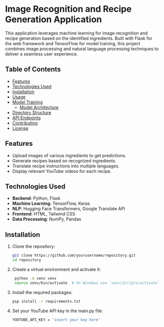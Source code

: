 # Image Recognition and Recipe Generation Application

This application leverages machine learning for image recognition and recipe generation based on the identified ingredients. Built with Flask for the web framework and TensorFlow for model training, this project combines image processing and natural language processing techniques to deliver a seamless user experience.

## Table of Contents

- [Features](#features)
- [Technologies Used](#technologies-used)
- [Installation](#installation)
- [Usage](#usage)
- [Model Training](#model-training)
  - [Model Architecture](#model-architecture)
- [Directory Structure](#directory-structure)
- [API Endpoints](#api-endpoints)
- [Contributing](#contributing)
- [License](#license)

## Features

- Upload images of various ingredients to get predictions.
- Generate recipes based on recognized ingredients.
- Translate recipe instructions into multiple languages.
- Display relevant YouTube videos for each recipe.

## Technologies Used

- **Backend**: Python, Flask
- **Machine Learning**: TensorFlow, Keras
- **NLP**: Hugging Face Transformers, Google Translate API
- **Frontend**: HTML, Tailwind CSS
- **Data Processing**: NumPy, Pandas

## Installation

1. Clone the repository:

   ```bash
   git clone https://github.com/yourusername/repository.git
   cd repository
2. Create a virtual environment and activate it:
   ```bash
    python -m venv venv
    source venv/bin/activate  # On Windows use `venv\Scripts\activate`
3. Install the required packages:
   ```bash
   pip install -r requirements.txt

5. Set your YouTube API key in the main.py file:
   ```bash
   YOUTUBE_API_KEY = 'insert your key here'


